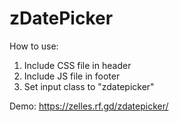 # zDatePicker
How to use:
1. Include CSS file in header
2. Include JS file in footer
3. Set input class to "zdatepicker"

Demo: https://zelles.rf.gd/zdatepicker/
